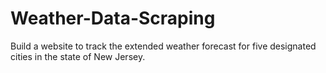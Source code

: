 # Weather-Data-Scraping
Build a website to track the extended weather forecast for five designated cities in the state of New Jersey.
